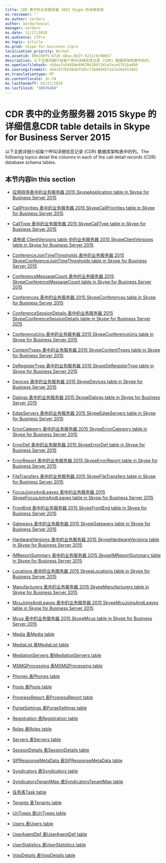 ```yaml
---
title: CDR 表中的业务服务器 2015 Skype 的详细信息
ms.reviewer: ''
ms.author: serdars
author: SerdarSoysal
manager: serdars
ms.date: 11/17/2018
ms.audience: ITPro
ms.topic: article
ms.prod: skype-for-business-itpro
localization_priority: Normal
ms.assetid: 896198f5-672b-48ea-852f-0211c0c90857
description: 以下主题详细介绍每个呼叫详细信息记录 (CDR) 数据库架构表中的列。
ms.openlocfilehash: c6deafa34450e996766389f343afece5f81ba698
ms.sourcegitcommit: da8c037bb30abf5d5cf3b60d4b71e3a10e553402
ms.translationtype: MT
ms.contentlocale: zh-CN
ms.lasthandoff: 03/27/2019
ms.locfileid: "30876469"
---
```

# <a name="cdr-table-details-in-skype-for-business-server-2015"></a><span data-ttu-id="208be-103">CDR 表中的业务服务器 2015 Skype 的详细信息</span><span class="sxs-lookup"><span data-stu-id="208be-103">CDR table details in Skype for Business Server 2015</span></span>
 
<span data-ttu-id="208be-104">以下主题详细介绍每个呼叫详细信息记录 (CDR) 数据库架构表中的列。</span><span class="sxs-lookup"><span data-stu-id="208be-104">The following topics detail the columns in each of the call detail records (CDR) database schema tables.</span></span>
  
## <a name="in-this-section"></a><span data-ttu-id="208be-105">本节内容</span><span class="sxs-lookup"><span data-stu-id="208be-105">In this section</span></span>

- [<span data-ttu-id="208be-106">应用程序表中的业务服务器 2015 Skype</span><span class="sxs-lookup"><span data-stu-id="208be-106">Application table in Skype for Business Server 2015</span></span>](application.md)
    
- [<span data-ttu-id="208be-107">CallPriorities 表中的业务服务器 2015 Skype</span><span class="sxs-lookup"><span data-stu-id="208be-107">CallPriorities table in Skype for Business Server 2015</span></span>](callpriorities.md)
    
- [<span data-ttu-id="208be-108">CallType 表中的业务服务器 2015 Skype</span><span class="sxs-lookup"><span data-stu-id="208be-108">CallType table in Skype for Business Server 2015</span></span>](calltype.md)
    
- [<span data-ttu-id="208be-109">请参阅 ClientVersions table 中的业务服务器 2015 Skype</span><span class="sxs-lookup"><span data-stu-id="208be-109">ClientVersions table in Skype for Business Server 2015</span></span>](clientversions.md)
    
- [<span data-ttu-id="208be-110">ConferenceJoinTimeThresholds 表中的业务服务器 2015 Skype</span><span class="sxs-lookup"><span data-stu-id="208be-110">ConferenceJoinTimeThresholds table in Skype for Business Server 2015</span></span>](conferencejointimethresholds.md)
    
- [<span data-ttu-id="208be-111">ConferenceMessageCount 表中的业务服务器 2015 Skype</span><span class="sxs-lookup"><span data-stu-id="208be-111">ConferenceMessageCount table in Skype for Business Server 2015</span></span>](conferencemessagecount.md)
    
- [<span data-ttu-id="208be-112">Conferences 表中的业务服务器 2015 Skype</span><span class="sxs-lookup"><span data-stu-id="208be-112">Conferences table in Skype for Business Server 2015</span></span>](conferences.md)
    
- [<span data-ttu-id="208be-113">ConferenceSessionDetails 表中的业务服务器 2015 Skype</span><span class="sxs-lookup"><span data-stu-id="208be-113">ConferenceSessionDetails table in Skype for Business Server 2015</span></span>](conferencesessiondetails-0.md)
    
- [<span data-ttu-id="208be-114">ConferenceUris 表中的业务服务器 2015 Skype</span><span class="sxs-lookup"><span data-stu-id="208be-114">ConferenceUris table in Skype for Business Server 2015</span></span>](conferenceuris.md)
    
- [<span data-ttu-id="208be-115">ContentTypes 表中的业务服务器 2015 Skype</span><span class="sxs-lookup"><span data-stu-id="208be-115">ContentTypes table in Skype for Business Server 2015</span></span>](contenttypes.md)
    
- [<span data-ttu-id="208be-116">DeRegisterType 表中的业务服务器 2015 Skype</span><span class="sxs-lookup"><span data-stu-id="208be-116">DeRegisterType table in Skype for Business Server 2015</span></span>](deregistertype.md)
    
- [<span data-ttu-id="208be-117">Devices 表中的业务服务器 2015 Skype</span><span class="sxs-lookup"><span data-stu-id="208be-117">Devices table in Skype for Business Server 2015</span></span>](devices.md)
    
- [<span data-ttu-id="208be-118">Dialogs 表中的业务服务器 2015 Skype</span><span class="sxs-lookup"><span data-stu-id="208be-118">Dialogs table in Skype for Business Server 2015</span></span>](dialogs.md)
    
- [<span data-ttu-id="208be-119">EdgeServers 表中的业务服务器 2015 Skype</span><span class="sxs-lookup"><span data-stu-id="208be-119">EdgeServers table in Skype for Business Server 2015</span></span>](edgeservers.md)
    
- [<span data-ttu-id="208be-120">ErrorCategory 表中的业务服务器 2015 Skype</span><span class="sxs-lookup"><span data-stu-id="208be-120">ErrorCategory table in Skype for Business Server 2015</span></span>](errorcategory.md)
    
- [<span data-ttu-id="208be-121">ErrorDef 表中的业务服务器 2015 Skype</span><span class="sxs-lookup"><span data-stu-id="208be-121">ErrorDef table in Skype for Business Server 2015</span></span>](errordef.md)
    
- [<span data-ttu-id="208be-122">ErrorReport 表中的业务服务器 2015 Skype</span><span class="sxs-lookup"><span data-stu-id="208be-122">ErrorReport table in Skype for Business Server 2015</span></span>](errorreport.md)
    
- [<span data-ttu-id="208be-123">FileTransfers 表中的业务服务器 2015 Skype</span><span class="sxs-lookup"><span data-stu-id="208be-123">FileTransfers table in Skype for Business Server 2015</span></span>](filetransfers-0.md)
    
- [<span data-ttu-id="208be-124">FocusJoinsAndLeaves 表中的业务服务器 2015 Skype</span><span class="sxs-lookup"><span data-stu-id="208be-124">FocusJoinsAndLeaves table in Skype for Business Server 2015</span></span>](focusjoinsandleaves.md)
    
- [<span data-ttu-id="208be-125">FrontEnd 表中的业务服务器 2015 Skype</span><span class="sxs-lookup"><span data-stu-id="208be-125">FrontEnd table in Skype for Business Server 2015</span></span>](frontend.md)
    
- [<span data-ttu-id="208be-126">Gateways 表中的业务服务器 2015 Skype</span><span class="sxs-lookup"><span data-stu-id="208be-126">Gateways table in Skype for Business Server 2015</span></span>](gateways.md)
    
- [<span data-ttu-id="208be-127">HardwareVersions 表中的业务服务器 2015 Skype</span><span class="sxs-lookup"><span data-stu-id="208be-127">HardwareVersions table in Skype for Business Server 2015</span></span>](hardwareversions.md)
    
- [<span data-ttu-id="208be-128">IMReportSummary 表中的业务服务器 2015 Skype</span><span class="sxs-lookup"><span data-stu-id="208be-128">IMReportSummary table in Skype for Business Server 2015</span></span>](imreportsummary.md)
    
- [<span data-ttu-id="208be-129">Locations 表中的业务服务器 2015 Skype</span><span class="sxs-lookup"><span data-stu-id="208be-129">Locations table in Skype for Business Server 2015</span></span>](locations.md)
    
- [<span data-ttu-id="208be-130">Manufacturers 表中的业务服务器 2015 Skype</span><span class="sxs-lookup"><span data-stu-id="208be-130">Manufacturers table in Skype for Business Server 2015</span></span>](manufacturers.md)
    
- [<span data-ttu-id="208be-131">McuJoinsAndLeaves 表中的业务服务器 2015 Skype</span><span class="sxs-lookup"><span data-stu-id="208be-131">McuJoinsAndLeaves table in Skype for Business Server 2015</span></span>](mcujoinsandleaves.md)
    
- [<span data-ttu-id="208be-132">Mcus 表中的业务服务器 2015 Skype</span><span class="sxs-lookup"><span data-stu-id="208be-132">Mcus table in Skype for Business Server 2015</span></span>](mcus.md)
    
- [<span data-ttu-id="208be-133">Media 表</span><span class="sxs-lookup"><span data-stu-id="208be-133">Media table</span></span>](media.md)
    
- [<span data-ttu-id="208be-134">MediaList 表</span><span class="sxs-lookup"><span data-stu-id="208be-134">MediaList table</span></span>](medialist.md)
    
- [<span data-ttu-id="208be-135">MediationServers 表</span><span class="sxs-lookup"><span data-stu-id="208be-135">MediationServers table</span></span>](mediationservers.md)
    
- [<span data-ttu-id="208be-136">MSMQProcessing 表</span><span class="sxs-lookup"><span data-stu-id="208be-136">MSMQProcessing table</span></span>](msmqprocessing.md)
    
- [<span data-ttu-id="208be-137">Phones 表</span><span class="sxs-lookup"><span data-stu-id="208be-137">Phones table</span></span>](phones.md)
    
- [<span data-ttu-id="208be-138">Pools 表</span><span class="sxs-lookup"><span data-stu-id="208be-138">Pools table</span></span>](pools.md)
    
- [<span data-ttu-id="208be-139">ProgressReport 表</span><span class="sxs-lookup"><span data-stu-id="208be-139">ProgressReport table</span></span>](progressreport.md)
    
- [<span data-ttu-id="208be-140">PurgeSettings 表</span><span class="sxs-lookup"><span data-stu-id="208be-140">PurgeSettings table</span></span>](purgesettings.md)
    
- [<span data-ttu-id="208be-141">Registration 表</span><span class="sxs-lookup"><span data-stu-id="208be-141">Registration table</span></span>](registration.md)
    
- [<span data-ttu-id="208be-142">Roles 表</span><span class="sxs-lookup"><span data-stu-id="208be-142">Roles table</span></span>](roles.md)
    
- [<span data-ttu-id="208be-143">Servers 表</span><span class="sxs-lookup"><span data-stu-id="208be-143">Servers table</span></span>](servers.md)
    
- [<span data-ttu-id="208be-144">SessionDetails 表</span><span class="sxs-lookup"><span data-stu-id="208be-144">SessionDetails table</span></span>](sessiondetails.md)
    
- [<span data-ttu-id="208be-145">SIPResponseMetaData 表</span><span class="sxs-lookup"><span data-stu-id="208be-145">SIPResponseMetaData table</span></span>](sipresponsemetadata.md)
    
- [<span data-ttu-id="208be-146">Syndicators 表</span><span class="sxs-lookup"><span data-stu-id="208be-146">Syndicators table</span></span>](syndicators.md)
    
- [<span data-ttu-id="208be-147">SyndicatorsTenantMap 表</span><span class="sxs-lookup"><span data-stu-id="208be-147">SyndicatorsTenantMap table</span></span>](syndicatorstenantmap.md)
    
- [<span data-ttu-id="208be-148">任务表</span><span class="sxs-lookup"><span data-stu-id="208be-148">Task table</span></span>](task.md)
    
- [<span data-ttu-id="208be-149">Tenants 表</span><span class="sxs-lookup"><span data-stu-id="208be-149">Tenants table</span></span>](tenants.md)
    
- [<span data-ttu-id="208be-150">UriTypes 表</span><span class="sxs-lookup"><span data-stu-id="208be-150">UriTypes table</span></span>](uritypes.md)
    
- [<span data-ttu-id="208be-151">Users 表</span><span class="sxs-lookup"><span data-stu-id="208be-151">Users table</span></span>](users.md)
    
- [<span data-ttu-id="208be-152">UserAgentDef 表</span><span class="sxs-lookup"><span data-stu-id="208be-152">UserAgentDef table</span></span>](useragentdef.md)
    
- [<span data-ttu-id="208be-153">UserStatistics 表</span><span class="sxs-lookup"><span data-stu-id="208be-153">UserStatistics table</span></span>](userstatistics.md)
    
- [<span data-ttu-id="208be-154">VoipDetails 表</span><span class="sxs-lookup"><span data-stu-id="208be-154">VoipDetails table</span></span>](voipdetails-0.md)
    

